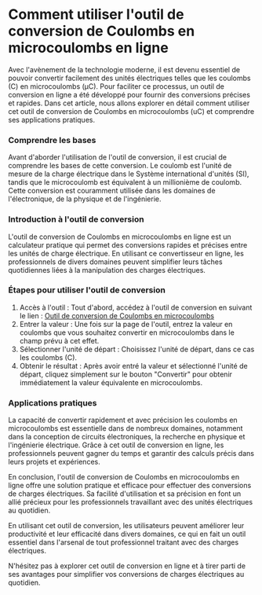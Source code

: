 Comment utiliser l'outil de conversion de Coulombs en microcoulombs en ligne
============================================================================

Avec l'avènement de la technologie moderne, il est devenu essentiel de pouvoir convertir facilement des unités électriques telles que les coulombs (C) en microcoulombs (μC). Pour faciliter ce processus, un outil de conversion en ligne a été développé pour fournir des conversions précises et rapides. Dans cet article, nous allons explorer en détail comment utiliser cet outil de conversion de Coulombs en microcoulombs (uC) et comprendre ses applications pratiques.

### Comprendre les bases

Avant d'aborder l'utilisation de l'outil de conversion, il est crucial de comprendre les bases de cette conversion. Le coulomb est l'unité de mesure de la charge électrique dans le Système international d'unités (SI), tandis que le microcoulomb est équivalent à un millionième de coulomb. Cette conversion est couramment utilisée dans les domaines de l'électronique, de la physique et de l'ingénierie.

### Introduction à l'outil de conversion

L'outil de conversion de Coulombs en microcoulombs en ligne est un calculateur pratique qui permet des conversions rapides et précises entre les unités de charge électrique. En utilisant ce convertisseur en ligne, les professionnels de divers domaines peuvent simplifier leurs tâches quotidiennes liées à la manipulation des charges électriques.

### Étapes pour utiliser l'outil de conversion

1. Accès à l'outil : Tout d'abord, accédez à l'outil de conversion en suivant le lien : [Outil de conversion de Coulombs en microcoulombs](https://www.onlinecalculatorsfree.com/fr/convert/coulomb-to-microcoulomb.html)
2. Entrer la valeur : Une fois sur la page de l'outil, entrez la valeur en coulombs que vous souhaitez convertir en microcoulombs dans le champ prévu à cet effet.
3. Sélectionner l'unité de départ : Choisissez l'unité de départ, dans ce cas les coulombs (C).
4. Obtenir le résultat : Après avoir entré la valeur et sélectionné l'unité de départ, cliquez simplement sur le bouton "Convertir" pour obtenir immédiatement la valeur équivalente en microcoulombs.

### Applications pratiques

La capacité de convertir rapidement et avec précision les coulombs en microcoulombs est essentielle dans de nombreux domaines, notamment dans la conception de circuits électroniques, la recherche en physique et l'ingénierie électrique. Grâce à cet outil de conversion en ligne, les professionnels peuvent gagner du temps et garantir des calculs précis dans leurs projets et expériences.

En conclusion, l'outil de conversion de Coulombs en microcoulombs en ligne offre une solution pratique et efficace pour effectuer des conversions de charges électriques. Sa facilité d'utilisation et sa précision en font un allié précieux pour les professionnels travaillant avec des unités électriques au quotidien.

En utilisant cet outil de conversion, les utilisateurs peuvent améliorer leur productivité et leur efficacité dans divers domaines, ce qui en fait un outil essentiel dans l'arsenal de tout professionnel traitant avec des charges électriques.

N'hésitez pas à explorer cet outil de conversion en ligne et à tirer parti de ses avantages pour simplifier vos conversions de charges électriques au quotidien.